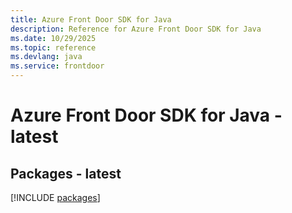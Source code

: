 ```yaml
---
title: Azure Front Door SDK for Java
description: Reference for Azure Front Door SDK for Java
ms.date: 10/29/2025
ms.topic: reference
ms.devlang: java
ms.service: frontdoor
---
```

# Azure Front Door SDK for Java - latest
## Packages - latest
[!INCLUDE [packages](front-door-index.md)]